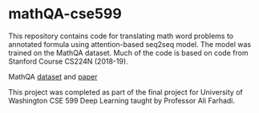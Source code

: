 # mathQA-cse599

This repository contains code for translating math word problems to annotated formula using attention-based seq2seq model. The model was trained on the MathQA dataset. Much of the code is based on code from Stanford Course CS224N (2018-19). 

MathQA [dataset](https://math-qa.github.io/math-QA/) and [paper](https://arxiv.org/pdf/1905.13319.pdf) 

This project was completed as part of the final project for University of Washington CSE 599 Deep Learning taught by Professor Ali Farhadi.
